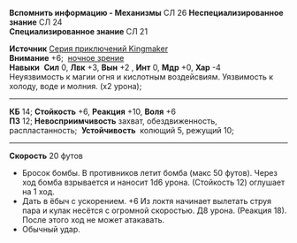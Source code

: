 **Вспомнить информацию - Механизмы** СЛ 26
**Неспециализированное знание** СЛ 24  
**Специализированное знание** СЛ 21

**Источник** [Серия приключений Kingmaker](https://pf2.ru/sources/kingmaker%20adventure%20path)  
**Внимание** +6;  [ночное зрение](https://pf2.ru/monsterabilities/darkvision)  
**Навыки** 
**Сил** 0, **Лвк** +3, **Вын** +2 , **Инт** 0, **Мдр** +0, **Хар** -4  
Неуязвимость к магии огня и кислотным воздейсвиям. 
Уязвимость к холоду, воде и молния. (x2 урона);

---
**КБ** 14; **Стойкость** +6, **Реакция** +10, **Воля** +6 
**ПЗ** 12; **Невосприимчивость** захват, обездвиженность, распластанность; 
**Устойчивость**  колющий 5, режущий 10;

---
**Скорость** 20 футов 
- Бросок бомбы. В противников летит бомба (макс 50 футов). Через ход бомба взрывается и наносит 1d6 урона.  (Стойкость 12) оглушает на 1 ход.
- Дать в ёбыч с ускорением. +6 Из локтя начинает вылетать струя пара и кулак несётся с огромной скоростью. Д8 урона. (Реакция 18). После этого ход не может атакавать. 
- Обычный удар. 